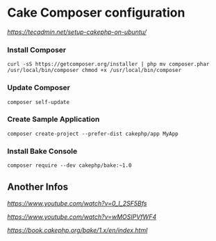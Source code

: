 # Cake Composer configuration

_https://tecadmin.net/setup-cakephp-on-ubuntu/_

### Install Composer

`curl -sS https://getcomposer.org/installer | php
mv composer.phar /usr/local/bin/composer
chmod +x /usr/local/bin/composer`

### Update Composer
`composer self-update`

### Create Sample Application
`composer create-project --prefer-dist cakephp/app MyApp`

### Install Bake Console
`composer require --dev cakephp/bake:~1.0`


## Another Infos
_https://www.youtube.com/watch?v=0_I_2SF5Bfs_

_https://www.youtube.com/watch?v=wMOSIPVfWF4_

_https://book.cakephp.org/bake/1.x/en/index.html_ 